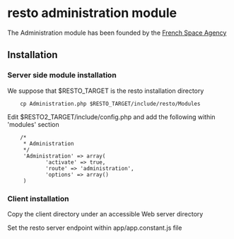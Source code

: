 # resto administration module

The Administration module has been founded by the [French Space Agency](http://cnes.fr)

## Installation

### Server side module installation

We suppose that $RESTO_TARGET is the resto installation directory

        cp Administration.php $RESTO_TARGET/include/resto/Modules

Edit $RESTO2_TARGET/include/config.php and add the following within 'modules' section

        /*
         * Administration
         */
         'Administration' => array(
                'activate' => true,
                'route' => 'administration',
                'options' => array()
         )

### Client installation

Copy the client directory under an accessible Web server directory

Set the resto server endpoint within app/app.constant.js file
